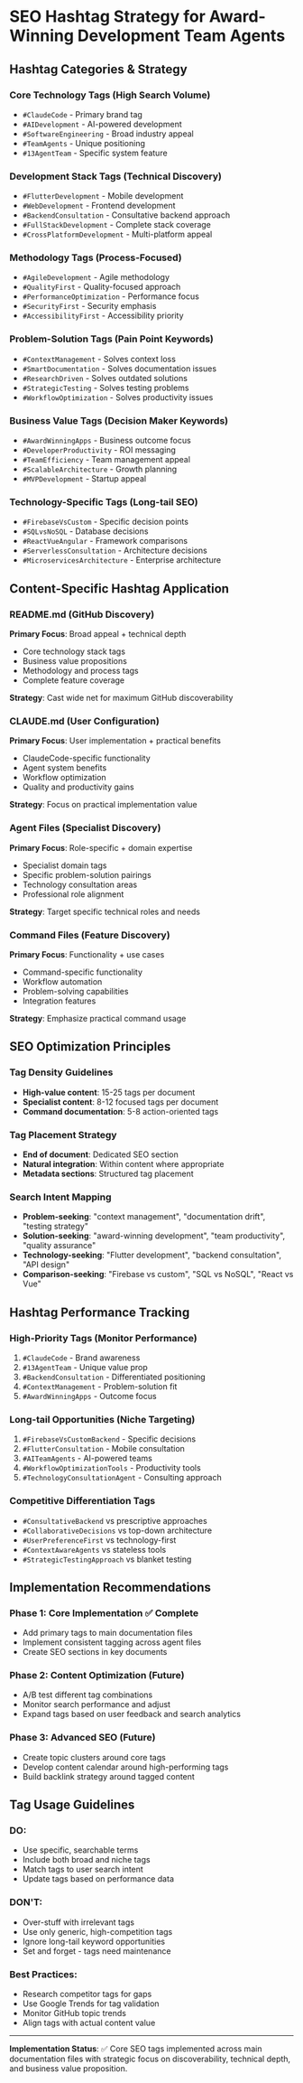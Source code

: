 # SEO Hashtag Strategy for Award-Winning Development Team Agents

## Hashtag Categories & Strategy

### **Core Technology Tags** (High Search Volume)
- `#ClaudeCode` - Primary brand tag
- `#AIDevelopment` - AI-powered development
- `#SoftwareEngineering` - Broad industry appeal
- `#TeamAgents` - Unique positioning
- `#13AgentTeam` - Specific system feature

### **Development Stack Tags** (Technical Discovery)
- `#FlutterDevelopment` - Mobile development
- `#WebDevelopment` - Frontend development  
- `#BackendConsultation` - Consultative backend approach
- `#FullStackDevelopment` - Complete stack coverage
- `#CrossPlatformDevelopment` - Multi-platform appeal

### **Methodology Tags** (Process-Focused)
- `#AgileDevelopment` - Agile methodology
- `#QualityFirst` - Quality-focused approach
- `#PerformanceOptimization` - Performance focus
- `#SecurityFirst` - Security emphasis
- `#AccessibilityFirst` - Accessibility priority

### **Problem-Solution Tags** (Pain Point Keywords)
- `#ContextManagement` - Solves context loss
- `#SmartDocumentation` - Solves documentation issues
- `#ResearchDriven` - Solves outdated solutions
- `#StrategicTesting` - Solves testing problems
- `#WorkflowOptimization` - Solves productivity issues

### **Business Value Tags** (Decision Maker Keywords)
- `#AwardWinningApps` - Business outcome focus
- `#DeveloperProductivity` - ROI messaging
- `#TeamEfficiency` - Team management appeal
- `#ScalableArchitecture` - Growth planning
- `#MVPDevelopment` - Startup appeal

### **Technology-Specific Tags** (Long-tail SEO)
- `#FirebaseVsCustom` - Specific decision points
- `#SQLvsNoSQL` - Database decisions
- `#ReactVueAngular` - Framework comparisons
- `#ServerlessConsultation` - Architecture decisions
- `#MicroservicesArchitecture` - Enterprise architecture

## Content-Specific Hashtag Application

### **README.md** (GitHub Discovery)
**Primary Focus**: Broad appeal + technical depth
- Core technology stack tags
- Business value propositions
- Methodology and process tags
- Complete feature coverage

**Strategy**: Cast wide net for maximum GitHub discoverability

### **CLAUDE.md** (User Configuration)
**Primary Focus**: User implementation + practical benefits
- ClaudeCode-specific functionality
- Agent system benefits
- Workflow optimization
- Quality and productivity gains

**Strategy**: Focus on practical implementation value

### **Agent Files** (Specialist Discovery)
**Primary Focus**: Role-specific + domain expertise
- Specialist domain tags
- Specific problem-solution pairings
- Technology consultation areas
- Professional role alignment

**Strategy**: Target specific technical roles and needs

### **Command Files** (Feature Discovery)
**Primary Focus**: Functionality + use cases
- Command-specific functionality
- Workflow automation
- Problem-solving capabilities
- Integration features

**Strategy**: Emphasize practical command usage

## SEO Optimization Principles

### **Tag Density Guidelines**
- **High-value content**: 15-25 tags per document
- **Specialist content**: 8-12 focused tags per document
- **Command documentation**: 5-8 action-oriented tags

### **Tag Placement Strategy**
- **End of document**: Dedicated SEO section
- **Natural integration**: Within content where appropriate
- **Metadata sections**: Structured tag placement

### **Search Intent Mapping**
- **Problem-seeking**: "context management", "documentation drift", "testing strategy"
- **Solution-seeking**: "award-winning development", "team productivity", "quality assurance"
- **Technology-seeking**: "Flutter development", "backend consultation", "API design"
- **Comparison-seeking**: "Firebase vs custom", "SQL vs NoSQL", "React vs Vue"

## Hashtag Performance Tracking

### **High-Priority Tags** (Monitor Performance)
1. `#ClaudeCode` - Brand awareness
2. `#13AgentTeam` - Unique value prop
3. `#BackendConsultation` - Differentiated positioning
4. `#ContextManagement` - Problem-solution fit
5. `#AwardWinningApps` - Outcome focus

### **Long-tail Opportunities** (Niche Targeting)
1. `#FirebaseVsCustomBackend` - Specific decisions
2. `#FlutterConsultation` - Mobile consultation
3. `#AITeamAgents` - AI-powered teams
4. `#WorkflowOptimizationTools` - Productivity tools
5. `#TechnologyConsultationAgent` - Consulting approach

### **Competitive Differentiation Tags**
- `#ConsultativeBackend` vs prescriptive approaches
- `#CollaborativeDecisions` vs top-down architecture
- `#UserPreferenceFirst` vs technology-first
- `#ContextAwareAgents` vs stateless tools
- `#StrategicTestingApproach` vs blanket testing

## Implementation Recommendations

### **Phase 1: Core Implementation** ✅ Complete
- Add primary tags to main documentation files
- Implement consistent tagging across agent files
- Create SEO sections in key documents

### **Phase 2: Content Optimization** (Future)
- A/B test different tag combinations
- Monitor search performance and adjust
- Expand tags based on user feedback and search analytics

### **Phase 3: Advanced SEO** (Future)
- Create topic clusters around core tags
- Develop content calendar around high-performing tags
- Build backlink strategy around tagged content

## Tag Usage Guidelines

### **DO:**
- Use specific, searchable terms
- Include both broad and niche tags
- Match tags to user search intent
- Update tags based on performance data

### **DON'T:**
- Over-stuff with irrelevant tags
- Use only generic, high-competition tags
- Ignore long-tail keyword opportunities
- Set and forget - tags need maintenance

### **Best Practices:**
- Research competitor tags for gaps
- Use Google Trends for tag validation
- Monitor GitHub topic trends
- Align tags with actual content value

---

**Implementation Status**: ✅ Core SEO tags implemented across main documentation files with strategic focus on discoverability, technical depth, and business value proposition.
